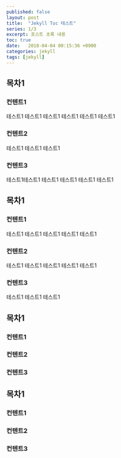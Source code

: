 ```yaml
---
published: false
layout: post
title:  "Jekyll Toc 테스트"
series: 1/3
excerpt: 포스트 초록 내용
toc: true
date:   2018-04-04 00:15:36 +0900
categories: jekyll
tags: [jekyll]
---
```

## 목차1
### 컨텐트1
테스트1
테스트1
테스트1
테스트1
테스트1
테스트1
### 컨텐트2
테스트1
테스트1
테스트1
### 컨텐트3
테스트1테스트1
테스트1
테스트1
테스트1
테스트1
## 목차1
### 컨텐트1
테스트1
테스트1
테스트1
테스트1
테스트1
### 컨텐트2
테스트1
테스트1
테스트1
테스트1
테스트1
### 컨텐트3
테스트1
테스트1
테스트1

## 목차1
### 컨텐트1
### 컨텐트2
### 컨텐트3
## 목차1
### 컨텐트1
### 컨텐트2
### 컨텐트3
